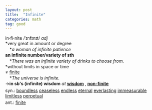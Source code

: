 ```yaml
---
layout: post
title:  "Infinite"
categories: math
tag: good
---
```

<DIV style="MARGIN: 0px 0px 5px">in<B>·</B>fi<B>·</B>nite /ˈɪnfɪnɪt/ <I>adj</I> <BR>*very great in amount or degree<BR>　*<I>a woman of infinite patience</I><BR><B>an infinite number/variety of sth</B><BR>　*<I>There was an infinite variety of drinks to choose from.</I><BR>*without limits in space or time<BR>≠ <A href="{{ site.baseurl }}/finite"><U>finite</U></A><BR>　*<I>The universe is infinite.</I><BR>→<B>in sb's (infinite) wisdom</B> <I>at</I> <B><A href="{{ site.baseurl }}/wisdom"><U>wisdom</U></A> </B>, <B><A href="{{ site.baseurl }}/non-finite"><U>non-finite</U></A></B></DIV>
<DIV style="MARGIN: 0px 0px 5px">
<DIV style="MARGIN: 4px 0px">syn.: <A href="{{ site.baseurl }}/boundless"><U>boundless</U></A> <A href="{{ site.baseurl }}/ceaseless"><U>ceaseless</U></A> <A href="{{ site.baseurl }}/endless"><U>endless</U></A> <A href="{{ site.baseurl }}/eternal"><U>eternal</U></A> <A href="{{ site.baseurl }}/everlasting"><U>everlasting</U></A> <A href="{{ site.baseurl }}/immeasurable"><U>immeasurable</U></A> <A href="{{ site.baseurl }}/limitless"><U>limitless</U></A> <A href="{{ site.baseurl }}/perpetual"><U>perpetual</U></A></DIV>
<DIV style="MARGIN: 4px 0px">ant.: <A href="{{ site.baseurl }}/finite"><U>finite</U></A></DIV></DIV>
